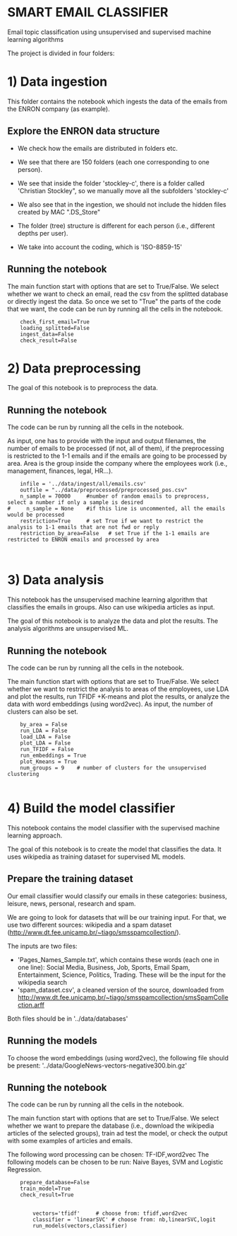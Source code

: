 # SMART EMAIL CLASSIFIER

Email topic classification using unsupervised and supervised machine learning algorithms

The project is divided in four folders:

# 1) Data ingestion

This folder contains the notebook which ingests the data of the emails from the ENRON company (as example). 

## Explore the ENRON data structure

- We check how the emails are distributed in folders etc.

- We see that there are 150 folders (each one corresponding to one person).

- We see that inside the folder 'stockley-c', there is a folder called 'Christian Stockley", so we manually move all the subfolders 'stockley-c'

- We also see that in the ingestion, we should not include the hidden files created by MAC ".DS_Store"

- The folder (tree) structure is different for each person (i.e., different depths per user).

- We take into account the coding, which is 'ISO-8859-15'


## Running the notebook

The main function start with options that are set to True/False. We select whether we want to check an email, read the csv from the splitted database or directly ingest the data. So once we set to "True" the parts of the code that we want, the code can be run by running all the cells in the notebook.    

```
    check_first_email=True
    loading_splitted=False
    ingest_data=False
    check_result=False

```


# 2) Data preprocessing

The goal of this notebook is to preprocess the data.



## Running the notebook

The code can be run by running all the cells in the notebook. 

As input, one has to provide with the input and output filenames, the number of emails to be processed (if not, all of them), if the preprocessing is restricted to the 1-1 emails and if the emails are going to be processed by area. Area is the group inside the company where the employees work (i.e., management, finances, legal, HR...).

```
    infile = '../data/ingest/all/emails.csv'
    outfile = "../data/preprocessed/preprocessed_pos.csv"
    n_sample = 70000     #number of random emails to preprocess, select a number if only a sample is desired
#     n_sample = None    #if this line is uncommented, all the emails would be processed
    restriction=True     # set True if we want to restrict the analysis to 1-1 emails that are not fwd or reply
    restriction_by_area=False   # set True if the 1-1 emails are restricted to ENRON emails and processed by area



```

# 3) Data analysis

This notebook has the unsupervised machine learning algorithm that classifies the emails in groups. Also can use wikipedia articles as input.

The goal of this notebook is to analyze the data and plot the results. The analysis algorithms are unsupervised ML.


## Running the notebook

The code can be run by running all the cells in the notebook. 

The main function start with options that are set to True/False. We select whether we want to restrict the analysis to areas of the employees, use LDA and plot the results, run TFIDF +K-means and plot the results, or analyze the data with word embeddings (using word2vec). As input, the number of clusters can also be set.


```
    by_area = False
    run_LDA = False
    load_LDA = False
    plot_LDA = False
    run_TFIDF = False
    run_embeddings = True
    plot_Kmeans = True    
    num_groups = 9    # number of clusters for the unsupervised clustering


```


# 4) Build the model classifier

This notebook contains the model classifier with the supervised machine learning approach.

The goal of this notebook is to create the model that classifies the data. It uses wikipedia as training dataset for supervised ML models.

## Prepare the training dataset

Our email classifier would classify our emails in these categories: business, leisure, news, personal, research and spam.

We are going to look for datasets that will be our training input. For that, we use two different sources: wikipedia and a spam dataset (http://www.dt.fee.unicamp.br/~tiago/smsspamcollection/).

The inputs are two files:

- 'Pages_Names_Sample.txt', which contains these words (each one in one line): Social Media, Business, Job, Sports, Email Spam, Entertainment, Science, Politics, Trading. These will be the input for the wikipedia search
- 'spam_dataset.csv', a cleaned version of the source, downloaded from http://www.dt.fee.unicamp.br/~tiago/smsspamcollection/smsSpamCollection.arff

Both files should be in '../data/databases'

## Running the models
To choose the word embeddings (using word2vec), the following file should be present: '../data/GoogleNews-vectors-negative300.bin.gz'

## Running the notebook

The code can be run by running all the cells in the notebook. 

The main function start with options that are set to True/False. We select whether we want to prepare the database (i.e., download the wikipedia articles of the selected groups), train ad test the model, or check the output with some examples of articles and emails.

The following word processing can be chosen: TF-IDF,word2vec 
The following models can be chosen to be run: Naive Bayes, SVM and Logistic Regression.

```
    prepare_database=False
    train_model=True
    check_result=True
```
```

        vectors='tfidf'     # choose from: tfidf,word2vec 
        classifier = 'linearSVC' # choose from: nb,linearSVC,logit
        run_models(vectors,classifier)


```

